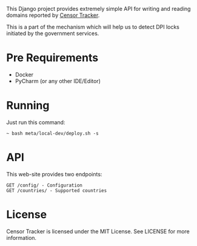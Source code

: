 This Django project provides extremely simple API for writing and reading domains reported by [Censor Tracker](https://git.io/JfoBg). 

This is a part of the mechanism which will help us to detect DPI locks initiated by the government services.

Pre Requirements
================

- Docker
- PyCharm (or any other IDE/Editor)

Running
=======

Just run this command:

    ~ bash meta/local-dev/deploy.sh -s
    
 
API
===
 
This web-site provides two endpoints:

```
GET /config/ - Configuration
GET /countries/ - Supported countries
```

License
=======

Censor Tracker is licensed under the MIT License. See LICENSE for more
information.
